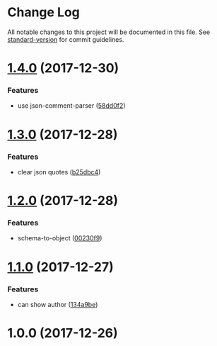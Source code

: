 # Change Log

All notable changes to this project will be documented in this file. See [standard-version](https://github.com/conventional-changelog/standard-version) for commit guidelines.

<a name="1.4.0"></a>
# [1.4.0](https://github.com/forsigner/object-to-md/compare/v1.3.0...v1.4.0) (2017-12-30)


### Features

* use json-comment-parser ([58dd0f2](https://github.com/forsigner/object-to-md/commit/58dd0f2))



<a name="1.3.0"></a>
# [1.3.0](https://github.com/forsigner/object-to-md/compare/v1.2.0...v1.3.0) (2017-12-28)


### Features

* clear json quotes ([b25dbc4](https://github.com/forsigner/object-to-md/commit/b25dbc4))



<a name="1.2.0"></a>
# [1.2.0](https://github.com/forsigner/object-to-md/compare/v1.1.0...v1.2.0) (2017-12-28)


### Features

* schema-to-object ([00230f9](https://github.com/forsigner/object-to-md/commit/00230f9))



<a name="1.1.0"></a>
# [1.1.0](https://github.com/forsigner/object-to-md/compare/v1.0.0...v1.1.0) (2017-12-27)


### Features

* can show author ([134a9be](https://github.com/forsigner/object-to-md/commit/134a9be))



<a name="1.0.0"></a>
# 1.0.0 (2017-12-26)
